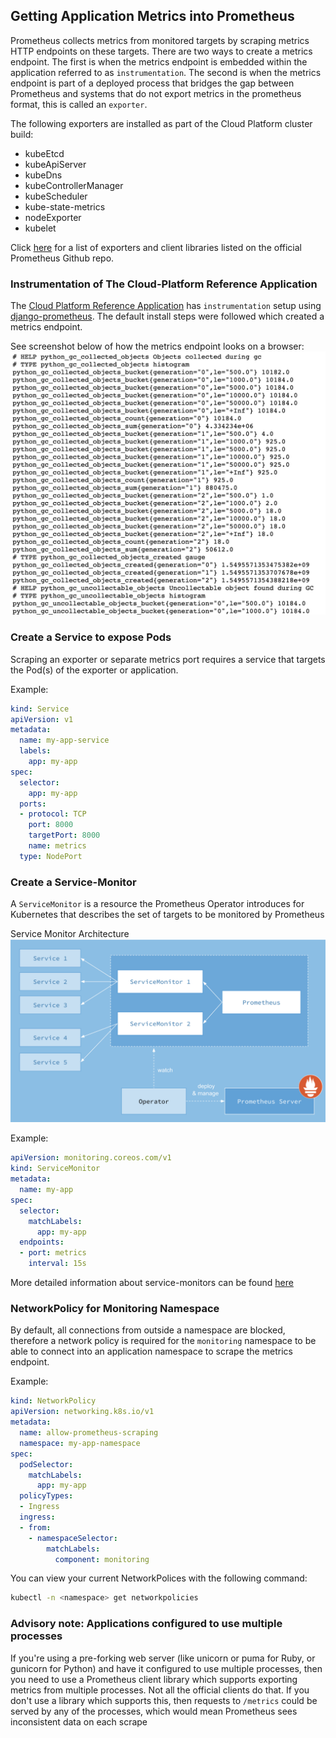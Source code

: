 ## Getting Application Metrics into Prometheus

Prometheus collects metrics from monitored targets by scraping metrics HTTP endpoints on these targets. There are two ways to create a metrics endpoint. The first is when the metrics endpoint is embedded within the application referred to as `instrumentation`. The second is when the metrics endpoint is part of a deployed process that bridges the gap between Prometheus and systems that do not export metrics in the prometheus format, this is called an `exporter`.

The following exporters are installed as part of the Cloud Platform cluster build:

- kubeEtcd
- kubeApiServer
- kubeDns
- kubeControllerManager
- kubeScheduler
- kube-state-metrics
- nodeExporter
- kubelet

Click [here](https://github.com/prometheus/docs/blob/master/content/docs/instrumenting/exporters.md) for a list of exporters and client libraries listed on the official Prometheus Github repo.


### Instrumentation of The Cloud-Platform Reference Application
The [Cloud Platform Reference Application](https://github.com/ministryofjustice/cloud-platform-reference-app) has `instrumentation` setup using [django-prometheus](https://github.com/korfuri/django-prometheus). The default install steps were followed which created a metrics endpoint.

See screenshot below of how the metrics endpoint looks on a browser:
![Image of metrics](https://raw.githubusercontent.com/ministryofjustice/cloud-platform-user-docs/master/images/metrics-endpoint.png)


### Create a Service to expose Pods

Scraping an exporter or separate metrics port requires a service that targets the Pod(s) of the exporter or application.

Example:

```yaml
kind: Service
apiVersion: v1
metadata:
  name: my-app-service
  labels:
    app: my-app
spec:
  selector:
    app: my-app
  ports:
  - protocol: TCP
    port: 8000
    targetPort: 8000
    name: metrics
  type: NodePort
```

### Create a Service-Monitor
A `ServiceMonitor` is a resource the Prometheus Operator introduces for Kubernetes that describes the set of targets to be monitored by Prometheus

Service Monitor Architecture
![Image of Service-Monitor Architecture](https://raw.githubusercontent.com/ministryofjustice/cloud-platform-user-docs/master/images/service-monitor-arch.png)


Example:

```yaml
apiVersion: monitoring.coreos.com/v1
kind: ServiceMonitor
metadata:
  name: my-app
spec:
  selector:
    matchLabels:
      app: my-app
  endpoints:
  - port: metrics
    interval: 15s
```

More detailed information about service-monitors can be found [here](https://github.com/coreos/prometheus-operator/blob/master/Documentation/user-guides/running-exporters.md)

### NetworkPolicy for Monitoring Namespace

By default, all connections from outside a namespace are blocked, therefore a network policy is required for the `monitoring` namespace to be able to connect into an application namespace to scrape the metrics endpoint.

Example:

```yaml
kind: NetworkPolicy
apiVersion: networking.k8s.io/v1
metadata:
  name: allow-prometheus-scraping
  namespace: my-app-namespace
spec:
  podSelector:
    matchLabels:
      app: my-app
  policyTypes:
  - Ingress
  ingress:
  - from:
    - namespaceSelector:
        matchLabels:
          component: monitoring
```
You can view your current NetworkPolices with the following command:

```sh
kubectl -n <namespace> get networkpolicies
```

### Advisory note: Applications configured to use multiple processes

If you're using a pre-forking web server (like unicorn or puma for Ruby, or gunicorn for Python) and have it configured to use multiple processes, then you need to use a Prometheus client library which supports exporting metrics from multiple processes. Not all the official clients do that. If you don't use a library which supports this, then requests to `/metrics` could be served by any of the processes, which would mean Prometheus sees inconsistent data on each scrape
